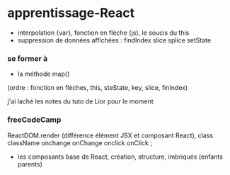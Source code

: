 # apprentissage-React

- interpolation {var}, fonction en flèche (js), le soucis du this
- suppression de données affichées : findIndex slice splice setState

### se former à

- la méthode map()

(ordre : fonction en flèches, this, steState, key, slice, finIndex)

j'ai laché les notes du tuto de Lior pour le moment

### freeCodeCamp

ReactDOM.render (différence élément JSX et composant React), class className onchange onChange onclick onClick ;
- les composants base de React, création, structure, imbriqués (enfants parents)
